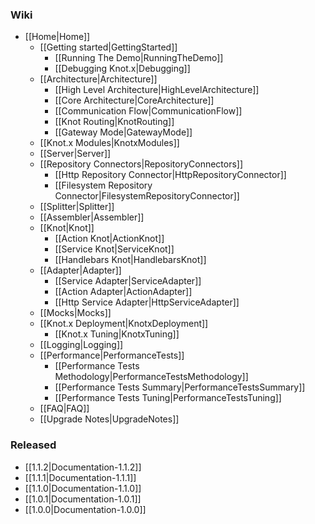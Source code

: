 ### Wiki
* [[Home|Home]]
  * [[Getting started|GettingStarted]]
    * [[Running The Demo|RunningTheDemo]]
    * [[Debugging Knot.x|Debugging]]
  * [[Architecture|Architecture]]
    * [[High Level Architecture|HighLevelArchitecture]]
    * [[Core Architecture|CoreArchitecture]]
    * [[Communication Flow|CommunicationFlow]]
    * [[Knot Routing|KnotRouting]]
    * [[Gateway Mode|GatewayMode]]
  * [[Knot.x Modules|KnotxModules]]
  * [[Server|Server]]
  * [[Repository Connectors|RepositoryConnectors]]
    * [[Http Repository Connector|HttpRepositoryConnector]]
    * [[Filesystem Repository Connector|FilesystemRepositoryConnector]]
  * [[Splitter|Splitter]]
  * [[Assembler|Assembler]]
  * [[Knot|Knot]]
    * [[Action Knot|ActionKnot]]
    * [[Service Knot|ServiceKnot]]
    * [[Handlebars Knot|HandlebarsKnot]]
  * [[Adapter|Adapter]]
    * [[Service Adapter|ServiceAdapter]]
    * [[Action Adapter|ActionAdapter]]
    * [[Http Service Adapter|HttpServiceAdapter]]
  * [[Mocks|Mocks]]
  * [[Knot.x Deployment|KnotxDeployment]]
    * [[Knot.x Tuning|KnotxTuning]]
  * [[Logging|Logging]]
  * [[Performance|PerformanceTests]]
    * [[Performance Tests Methodology|PerformanceTestsMethodology]]
    * [[Performance Tests Summary|PerformanceTestsSummary]]
    * [[Performance Tests Tuning|PerformanceTestsTuning]]
  * [[FAQ|FAQ]]
  * [[Upgrade Notes|UpgradeNotes]]

### Released
* [[1.1.2|Documentation-1.1.2]]
* [[1.1.1|Documentation-1.1.1]]
* [[1.1.0|Documentation-1.1.0]]
* [[1.0.1|Documentation-1.0.1]]
* [[1.0.0|Documentation-1.0.0]]
